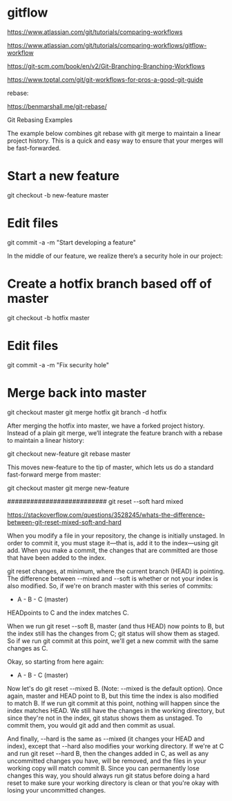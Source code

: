 # gitflow

https://www.atlassian.com/git/tutorials/comparing-workflows

https://www.atlassian.com/git/tutorials/comparing-workflows/gitflow-workflow

https://git-scm.com/book/en/v2/Git-Branching-Branching-Workflows



https://www.toptal.com/git/git-workflows-for-pros-a-good-git-guide


rebase:

https://benmarshall.me/git-rebase/

Git Rebasing Examples

The example below combines git rebase with git merge to maintain a linear project history. This is a quick and easy way to ensure that your merges will be fast-forwarded.

# Start a new feature
git checkout -b new-feature master
# Edit files
git commit -a -m "Start developing a feature"

In the middle of our feature, we realize there’s a security hole in our project:

	
# Create a hotfix branch based off of master
git checkout -b hotfix master
# Edit files
git commit -a -m "Fix security hole"
# Merge back into master
git checkout master
git merge hotfix
git branch -d hotfix

After merging the hotfix into master, we have a forked project history. Instead of a plain git merge, we’ll integrate the feature branch with a rebase to maintain a linear history:

git checkout new-feature
git rebase master

This moves new-feature to the tip of master, which lets us do a standard fast-forward merge from master:

git checkout master
git merge new-feature



##########################
git reset --soft hard mixed

https://stackoverflow.com/questions/3528245/whats-the-difference-between-git-reset-mixed-soft-and-hard

When you modify a file in your repository, the change is initially unstaged. In order to commit it, you must stage it—that is, add it to the index—using git add. When you make a commit, the changes that are committed are those that have been added to the index.

git reset changes, at minimum, where the current branch (HEAD) is pointing. The difference between --mixed and --soft is whether or not your index is also modified. So, if we're on branch master with this series of commits:

- A - B - C (master)

HEADpoints to C and the index matches C.

When we run git reset --soft B, master (and thus HEAD) now points to B, but the index still has the changes from C; git status will show them as staged. So if we run git commit at this point, we'll get a new commit with the same changes as C.

Okay, so starting from here again:

- A - B - C (master)

Now let's do git reset --mixed B. (Note: --mixed is the default option). Once again, master and HEAD point to B, but this time the index is also modified to match B. If we run git commit at this point, nothing will happen since the index matches HEAD. We still have the changes in the working directory, but since they're not in the index, git status shows them as unstaged. To commit them, you would git add and then commit as usual.

And finally, --hard is the same as --mixed (it changes your HEAD and index), except that --hard also modifies your working directory. If we're at C and run git reset --hard B, then the changes added in C, as well as any uncommitted changes you have, will be removed, and the files in your working copy will match commit B. Since you can permanently lose changes this way, you should always run git status before doing a hard reset to make sure your working directory is clean or that you're okay with losing your uncommitted changes.

 
